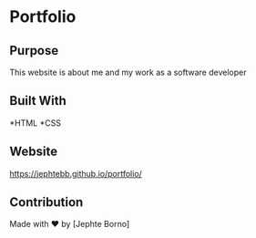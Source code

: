 # Portfolio

## Purpose
This website is about me and my work as a software developer

## Built With
*HTML
*CSS

## Website
https://jephtebb.github.io/portfolio/

## Contribution
Made with ❤️ by [Jephte Borno]

